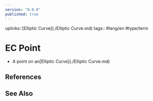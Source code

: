 ```yaml
---
version: "0.0.0"
published: true
---
```

uplinks::[Elliptic Curve](./Elliptic Curve.md)
tags:: #lang/en #type/term 
# EC Point
- A point on an[Elliptic Curve](./Elliptic Curve.md)

## References

## See Also
